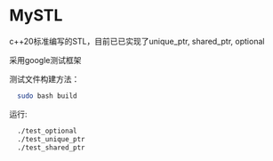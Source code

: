 # MySTL

c++20标准编写的STL，目前已已实现了unique_ptr, shared_ptr, optional

采用google测试框架

测试文件构建方法：
```bash
  sudo bash build
```
运行:
```bash
  ./test_optional
  ./test_unique_ptr
  ./test_shared_ptr
```
